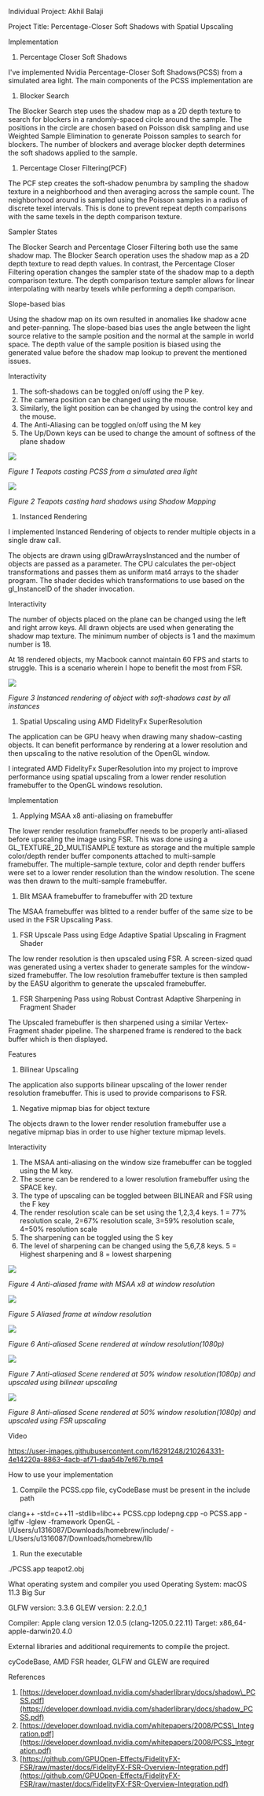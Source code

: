 Individual Project: Akhil Balaji

Project Title: Percentage-Closer Soft Shadows with Spatial Upscaling

Implementation

1. Percentage Closer Soft Shadows

I've implemented Nvidia Percentage-Closer Soft Shadows(PCSS) from a simulated area light. The main components of the PCSS implementation are

  1. Blocker Search

The Blocker Search step uses the shadow map as a 2D depth texture to search for blockers in a randomly-spaced circle around the sample. The positions in the circle are chosen based on Poisson disk sampling and use Weighted Sample Elimination to generate Poisson samples to search for blockers. The number of blockers and average blocker depth determines the soft shadows applied to the sample.

  1. Percentage Closer Filtering(PCF)

The PCF step creates the soft-shadow penumbra by sampling the shadow texture in a neighborhood and then averaging across the sample count. The neighborhood around is sampled using the Poisson samples in a radius of discrete texel intervals. This is done to prevent repeat depth comparisons with the same texels in the depth comparison texture.

Sampler States

The Blocker Search and Percentage Closer Filtering both use the same shadow map. The Blocker Search operation uses the shadow map as a 2D depth texture to read depth values. In contrast, the Percentage Closer Filtering operation changes the sampler state of the shadow map to a depth comparison texture. The depth comparison texture sampler allows for linear interpolating with nearby texels while performing a depth comparison.

Slope-based bias

Using the shadow map on its own resulted in anomalies like shadow acne and peter-panning. The slope-based bias uses the angle between the light source relative to the sample position and the normal at the sample in world space. The depth value of the sample position is biased using the generated value before the shadow map lookup to prevent the mentioned issues.

Interactivity

1. The soft-shadows can be toggled on/off using the P key.
2. The camera position can be changed using the mouse.
3. Similarly, the light position can be changed by using the control key and the mouse.
4. The Anti-Aliasing can be toggled on/off using the M key
5. The Up/Down keys can be used to change the amount of softness of the plane shadow

![](1.png)

_Figure 1 Teapots casting PCSS from a simulated area light_

![](2.png)

_Figure 2 Teapots casting hard shadows using Shadow Mapping_

1. Instanced Rendering

I implemented Instanced Rendering of objects to render multiple objects in a single draw call.

The objects are drawn using glDrawArraysInstanced and the number of objects are passed as a parameter. The CPU calculates the per-object transformations and passes them as uniform mat4 arrays to the shader program. The shader decides which transformations to use based on the gl\_InstanceID of the shader invocation.

Interactivity

The number of objects placed on the plane can be changed using the left and right arrow keys. All drawn objects are used when generating the shadow map texture. The minimum number of objects is 1 and the maximum number is 18.

At 18 rendered objects, my Macbook cannot maintain 60 FPS and starts to struggle. This is a scenario wherein I hope to benefit the most from FSR.

![](3.png)

_Figure 3 Instanced rendering of object with soft-shadows cast by all instances_

1. Spatial Upscaling using AMD FidelityFx SuperResolution

The application can be GPU heavy when drawing many shadow-casting objects. It can benefit performance by rendering at a lower resolution and then upscaling to the native resolution of the OpenGL window.

I integrated AMD FidelityFx SuperResolution into my project to improve performance using spatial upscaling from a lower render resolution framebuffer to the OpenGL windows resolution.

Implementation

1. Applying MSAA x8 anti-aliasing on framebuffer

The lower render resolution framebuffer needs to be properly anti-aliased before upscaling the image using FSR. This was done using a GL\_TEXTURE\_2D\_MULTISAMPLE texture as storage and the multiple sample color/depth render buffer components attached to multi-sample framebuffer. The multiple-sample texture, color and depth render buffers were set to a lower render resolution than the window resolution. The scene was then drawn to the multi-sample framebuffer.

1. Blit MSAA framebuffer to framebuffer with 2D texture

The MSAA framebuffer was blitted to a render buffer of the same size to be used in the FSR Upscaling Pass.

1. FSR Upscale Pass using Edge Adaptive Spatial Upscaling in Fragment Shader

The low render resolution is then upscaled using FSR. A screen-sized quad was generated using a vertex shader to generate samples for the window-sized framebuffer. The low resolution framebuffer texture is then sampled by the EASU algorithm to generate the upscaled framebuffer.

1. FSR Sharpening Pass using Robust Contrast Adaptive Sharpening in Fragment Shader

The Upscaled framebuffer is then sharpened using a similar Vertex-Fragment shader pipeline. The sharpened frame is rendered to the back buffer which is then displayed.

Features

1. Bilinear Upscaling

The application also supports bilinear upscaling of the lower render resolution framebuffer. This is used to provide comparisons to FSR.

1. Negative mipmap bias for object texture

The objects drawn to the lower render resolution framebuffer use a negative mipmap bias in order to use higher texture mipmap levels.

Interactivity

1. The MSAA anti-aliasing on the window size framebuffer can be toggled using the M key.
2. The scene can be rendered to a lower resolution framebuffer using the SPACE key.
3. The type of upscaling can be toggled between BILINEAR and FSR using the F key
4. The render resolution scale can be set using the 1,2,3,4 keys. 1 = 77% resolution scale, 2=67% resolution scale, 3=59% resolution scale, 4=50% resolution scale
5. The sharpening can be toggled using the S key
6. The level of sharpening can be changed using the 5,6,7,8 keys. 5 = Highest sharpening and 8 = lowest sharpening

![](4.png)

_Figure 4 Anti-aliased frame with MSAA x8 at window resolution_

![](5.png)

_Figure 5 Aliased frame at window resolution_

![](6.png)

_Figure 6 Anti-aliased Scene rendered at window resolution(1080p)_

![](7.png)

_Figure 7 Anti-aliased Scene rendered at 50% window resolution(1080p) and upscaled using bilinear upscaling_

![](8.png)

_Figure 8 Anti-aliased Scene rendered at 50% window resolution(1080p) and upscaled using FSR upscaling_

Video


https://user-images.githubusercontent.com/16291248/210264331-4e14220a-8863-4acb-af71-daa54b7ef67b.mp4



How to use your implementation

1. Compile the PCSS.cpp file, cyCodeBase must be present in the include path

clang++ -std=c++11 -stdlib=libc++ PCSS.cpp lodepng.cpp -o PCSS.app -lglfw -lglew -framework OpenGL -I/Users/u1316087/Downloads/homebrew/include/ -L/Users/u1316087/Downloads/homebrew/lib

1. Run the executable

./PCSS.app teapot2.obj

What operating system and compiler you used
 Operating System: macOS 11.3 Big Sur

GLFW version: 3.3.6 GLEW version: 2.2.0\_1

Compiler:
 Apple clang version 12.0.5 (clang-1205.0.22.11) Target: x86\_64-apple-darwin20.4.0

External libraries and additional requirements to compile the project.

cyCodeBase, AMD FSR header, GLFW and GLEW are required

References

1. [https://developer.download.nvidia.com/shaderlibrary/docs/shadow\_PCSS.pdf](https://developer.download.nvidia.com/shaderlibrary/docs/shadow_PCSS.pdf)
2. [https://developer.download.nvidia.com/whitepapers/2008/PCSS\_Integration.pdf](https://developer.download.nvidia.com/whitepapers/2008/PCSS_Integration.pdf)
3. [https://github.com/GPUOpen-Effects/FidelityFX-FSR/raw/master/docs/FidelityFX-FSR-Overview-Integration.pdf](https://github.com/GPUOpen-Effects/FidelityFX-FSR/raw/master/docs/FidelityFX-FSR-Overview-Integration.pdf)

